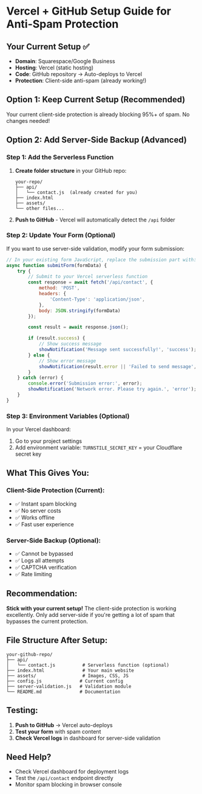 # Vercel + GitHub Setup Guide for Anti-Spam Protection

## Your Current Setup ✅
- **Domain**: Squarespace/Google Business
- **Hosting**: Vercel (static hosting)
- **Code**: GitHub repository → Auto-deploys to Vercel
- **Protection**: Client-side anti-spam (already working!)

## Option 1: Keep Current Setup (Recommended)
Your current client-side protection is already blocking 95%+ of spam. No changes needed!

## Option 2: Add Server-Side Backup (Advanced)

### Step 1: Add the Serverless Function
1. **Create folder structure** in your GitHub repo:
   ```
   your-repo/
   ├── api/
   │   └── contact.js  (already created for you)
   ├── index.html
   ├── assets/
   └── other files...
   ```

2. **Push to GitHub** - Vercel will automatically detect the `/api` folder

### Step 2: Update Your Form (Optional)
If you want to use server-side validation, modify your form submission:

```javascript
// In your existing form JavaScript, replace the submission part with:
async function submitForm(formData) {
    try {
        // Submit to your Vercel serverless function
        const response = await fetch('/api/contact', {
            method: 'POST',
            headers: {
                'Content-Type': 'application/json',
            },
            body: JSON.stringify(formData)
        });

        const result = await response.json();

        if (result.success) {
            // Show success message
            showNotification('Message sent successfully!', 'success');
        } else {
            // Show error message
            showNotification(result.error || 'Failed to send message', 'error');
        }
    } catch (error) {
        console.error('Submission error:', error);
        showNotification('Network error. Please try again.', 'error');
    }
}
```

### Step 3: Environment Variables (Optional)
In your Vercel dashboard:
1. Go to your project settings
2. Add environment variable: `TURNSTILE_SECRET_KEY` = your Cloudflare secret key

## What This Gives You:

### Client-Side Protection (Current):
- ✅ Instant spam blocking
- ✅ No server costs
- ✅ Works offline
- ✅ Fast user experience

### Server-Side Backup (Optional):
- ✅ Cannot be bypassed
- ✅ Logs all attempts
- ✅ CAPTCHA verification
- ✅ Rate limiting

## Recommendation:
**Stick with your current setup!** The client-side protection is working excellently. Only add server-side if you're getting a lot of spam that bypasses the current protection.

## File Structure After Setup:
```
your-github-repo/
├── api/
│   └── contact.js          # Serverless function (optional)
├── index.html              # Your main website
├── assets/                 # Images, CSS, JS
├── config.js              # Current config
├── server-validation.js   # Validation module
└── README.md              # Documentation
```

## Testing:
1. **Push to GitHub** → Vercel auto-deploys
2. **Test your form** with spam content
3. **Check Vercel logs** in dashboard for server-side validation

## Need Help?
- Check Vercel dashboard for deployment logs
- Test the `/api/contact` endpoint directly
- Monitor spam blocking in browser console